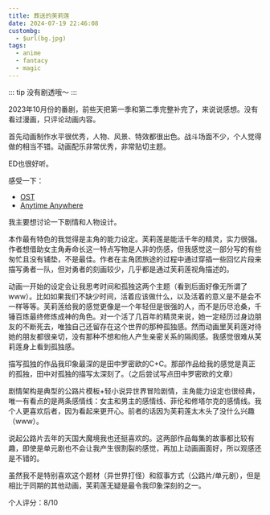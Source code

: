 ```yaml
---
title: 葬送的芙莉莲
date: 2024-07-19 22:46:08
custombg:
  - $url(bg.jpg)
tags:
  - anime
  - fantacy
  - magic
---
```


::: tip
没有剧透哦～
:::

2023年10月份的番剧，前些天把第一季和第二季完整补完了，来说说感想。没有看过漫画，只评论动画内容。

首先动画制作水平很优秀，人物、风景、特效都很出色。战斗场面不少，个人觉得做的相当不错。动画配乐非常优秀，非常贴切主题。

ED也很好听。

感受一下：

- [OST](https://www.bilibili.com/video/BV1hb4y1V7Jg)
- [Anytime Anywhere](https://www.bilibili.com/video/BV1e64y157Ut)

我主要想讨论一下剧情和人物设计。

本作最有特色的我觉得是主角的能力设定。芙莉莲是能活千年的精灵，实力很强。作者想借助女主角寿命长这一特点写物是人非的伤感，但我感觉这一部分写的有些匆忙且没有铺垫，不是最佳。作者在主角团旅途的过程中通过穿插一些回忆片段来描写勇者一队，但对勇者的刻画较少，几乎都是通过芙莉莲视角描述的。

动画一开始的设定会让我思考时间和孤独这两个主题（看到后面好像无所谓了www）。比如如果我们不缺少时间，活着应该做什么，以及活着的意义是不是会不一样等等。芙莉莲给我的感觉更像是一个年轻但是很强的人，而不是历尽沧桑，千锤百炼最终修炼成神的角色。对一个活了几百年的精灵来说，她一定经历过身边朋友的不断死去，唯独自己还留存在这个世界的那种孤独感。然而动画里芙莉莲对待她的朋友都很亲切，没有那种不想和他人产生亲密关系的隔阂感。我感觉很难从芙莉莲身上看到孤独感。

描写孤独的作品我印象最深的是田中罗密欧的C+C。那部作品给我的感觉是真正的孤独，田中对孤独的描写太深刻了。（之后尝试写点田中罗密欧的文章）

剧情架构是典型的公路片模板+轻小说异世界冒险剧情，主角能力设定也很经典，唯一有看点的是两条感情线：女主和男主的感情线、菲伦和修塔尔克的感情线。我个人更喜欢后者，因为看起来更开心。前者的话因为芙莉莲太木头了没什么兴趣（www）。

说起公路片去年的天国大魔境我也还挺喜欢的。这两部作品每集的故事都比较有趣，即使是单元剧也不会让我产生很割裂的感觉，再加上动画画面好，所以观感还是不错的。

虽然我不是特别喜欢这个题材（异世界打怪）和叙事方式（公路片/单元剧），但是相比于同期的其他动画，芙莉莲无疑是最令我印象深刻的之一。

个人评分：8/10
